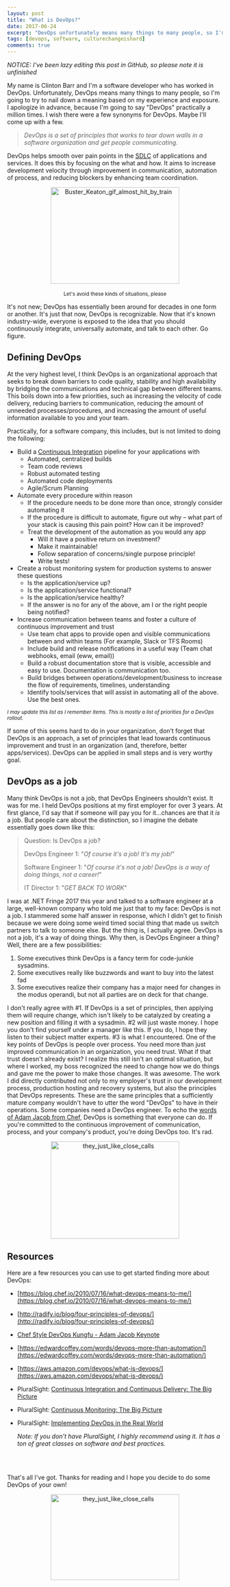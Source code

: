 ```yaml
---
layout: post
title: "What is DevOps?"
date: 2017-06-24
excerpt: "DevOps unfortunately means many things to many people, so I'm going to try to nail down a meaning based on my experience and exposure."
tags: [devops, software, culturechangeishard]
comments: true
---
```

*NOTICE: I've been lazy editing this post in GitHub, so please note it is unfinished*

My name is Clinton Barr and I'm a software developer who has worked in DevOps. Unfortunately, DevOps means many things to many people, so I'm going to try to nail down a meaning based on my experience and exposure. I apologize in advance, because I'm going to say "DevOps" practically a million times. I wish there were a few synonyms for DevOps. Maybe I'll come up with a few.

> _DevOps is a set of principles that works to tear down walls in a software organization and get people communicating._

DevOps helps smooth over pain points in the [SDLC](https://en.wikipedia.org/wiki/Systems_development_life_cycle) of applications and services. It does this by focusing on the what and how. It aims to increase development velocity through improvement in communication, automation of process, and reducing blockers by enhancing team coordination.

<p align="center">
<img src="http://imgur.com/Qp1Mglu.gif" alt="Buster_Keaton_gif_almost_hit_by_train" style="display: block; margin: 0 auto;" height="225" width="300"><br>
<sup>Let's avoid these kinds of situations, please</sup>
</p>

It's not new; DevOps has essentially been around for decades in one form or another. It's just that now, DevOps is recognizable. Now that it's known industry-wide, everyone is exposed to the idea that you should continuously integrate, universally automate, and talk to each other. Go figure. 

## [](#definition-1)Defining DevOps
At the very highest level, I think DevOps is an organizational approach that seeks to break down barriers to code quality, stability and high availability by bridging the communications and technical gap between different teams. This boils down into a few priorities, such as increasing the velocity of code delivery, reducing barriers to communication, reducing the amount of unneeded processes/procedures, and increasing the amount of useful information available to you and your team.

Practically, for a software company, this includes, but is not limited to doing the following:

*   Build a [Continuous Integration](https://en.wikipedia.org/wiki/Continuous_integration) pipeline for your applications with
    *   Automated, centralized builds
    *   Team code reviews
    *   Robust automated testing
    *   Automated code deployments
    *   Agile/Scrum Planning
*   Automate every procedure within reason
    *   If the procedure needs to be done more than once, strongly consider automating it
    *   If the procedure is difficult to automate, figure out why – what part of your stack is causing this pain point? How can it be improved?
    *   Treat the development of the automation as you would any app
        * Will it have a positive return on investment?
        * Make it maintainable!
        * Follow separation of concerns/single purpose principle!
        * Write tests!
*   Create a robust monitoring system for production systems to answer these questions
    *   Is the application/service up?
    *   Is the application/service functional?
    *   Is the application/service healthy?
    *   If the answer is no for any of the above, am I or the right people being notified?
*   Increase communication between teams and foster a culture of continuous improvement and trust
    *   Use team chat apps to provide open and visible communications between and within teams (For example, Slack or TFS Rooms)
    *   Include build and release notifications in a useful way (Team chat webhooks, email (eww, email))
    *   Build a robust documentation store that is visible, accessible and easy to use. Documentation is communication too.
    *   Build bridges between operations/development/business to increase the flow of requirements, timelines, understanding
    *   Identify tools/services that will assist in automating all of the above. Use the best ones.

<small><i>I may update this list as I remember items. This is mostly a list of priorities for a DevOps rollout.</i></small>

If some of this seems hard to do in your organization, don’t forget that DevOps is an approach, a set of principles that lead towards continuous improvement and trust in an organization (and, therefore, better apps/services). DevOps can be applied in small steps and is very worthy goal.

## [](#is-devops-a-job-1)DevOps as a job

Many think DevOps is not a job, that DevOps Engineers shouldn't exist. It was for me. I held DevOps positions at my first employer for over 3 years. At first glance, I'd say that if someone will pay you for it...chances are that it _is_ a job. But people care about the distinction, so I imagine the debate essentially goes down like this:

>Question: Is DevOps a job?
>
>DevOps Engineer 1: "*Of course it's a job! It's my job!*"
>
>Software Engineer 1: "*Of course it's not a job! DevOps is a way of doing things, not a career!*"
>
>IT Director 1: "*GET BACK TO WORK*"

I was at .NET Fringe 2017 this year and talked to a software engineer at a large, well-known company who told me just that to my face: DevOps is not a job. I stammered some half answer in response, which I didn't get to finish because we were doing some weird timed social thing that made us switch partners to talk to someone else. But the thing is, I actually agree. DevOps is not a job, it's a way of doing things. Why then, is DevOps Engineer a thing? Well, there are a few possibilities:

1. Some executives think DevOps is a fancy term for code-junkie sysadmins.
2. Some executives really like buzzwords and want to buy into the latest fad
3. Some executives realize their company has a major need for changes in the modus operandi, but not all parties are on deck for that change. 

I don't really agree with #1. If DevOps is a set of principles, then applying them will require change, which isn't likely to be catalyzed by creating a new position and filling it with a sysadmin. #2 will just waste money. I hope you don't find yourself under a manager like this. If you do, I hope they listen to their subject matter experts. #3 is what I encountered. One of the key points of DevOps is people over process. You need more than just improved communication in an organization, you need trust. What if that trust doesn't already exist? I realize this still isn't an optimal situation, but where I worked, my boss recognized the need to change how we do things and gave me the power to make those changes. It was awesome. The work I did directly contributed not only to my employer's trust in our development process, production hosting and recovery systems, but also the principles that DevOps represents. These are the same principles that a sufficiently mature company wouldn't have to utter the word "DevOps" to have in their operations. Some companies need a DevOps engineer. To echo the [words of Adam Jacob from Chef](https://www.youtube.com/watch?v=_DEToXsgrPc), DevOps is something that everyone can do. If you're committed to the continuous improvement of communication, process, and your company's product, you're doing DevOps too. It's rad.

<p align="center"><img src="http://imgur.com/5iNEBAj.gif" alt="they_just_like_close_calls" style="display: block; margin: 0 auto;" height="227" width="300"></p>

## [](#resources-1)Resources
Here are a few resources you can use to get started finding more about DevOps:

*   [https://blog.chef.io/2010/07/16/what-devops-means-to-me/](https://blog.chef.io/2010/07/16/what-devops-means-to-me/)
*   [http://radify.io/blog/four-principles-of-devops/](http://radify.io/blog/four-principles-of-devops/)
*   [Chef Style DevOps Kungfu - Adam Jacob Keynote](https://www.youtube.com/watch?v=_DEToXsgrPc)
*   [https://edwardcoffey.com/words/devops-more-than-automation/](https://edwardcoffey.com/words/devops-more-than-automation/)
*   [https://aws.amazon.com/devops/what-is-devops/](https://aws.amazon.com/devops/what-is-devops/)
*   PluralSight: [Continuous Integration and Continuous Delivery: The Big Picture](https://app.pluralsight.com/library/courses/continuous-integration-delivery-big-picture)
*   PluralSight: [Continuous Monitoring: The Big Picture](https://app.pluralsight.com/library/courses/continuous-monitoring-big-picture)
*   PluralSight: [Implementing DevOps in the Real World](https://app.pluralsight.com/library/courses/implementing-devops-real-world)
    
    *Note: If you don’t have PluralSight, I highly recommend using it. It has a ton of great classes on software and best practices.*
    
    <br>
    <br>
That's all I've got. Thanks for reading and I hope you decide to do some DevOps of your own!
<br>

<p align="center"><img src="http://imgur.com/APeZCFZ.gif" alt="they_just_like_close_calls" style="display: block; margin: 0 auto;" height="200" width="300"></p>

